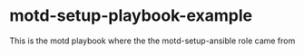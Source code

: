 # motd-setup-playbook-example
This is the motd playbook where the the motd-setup-ansible role came from
